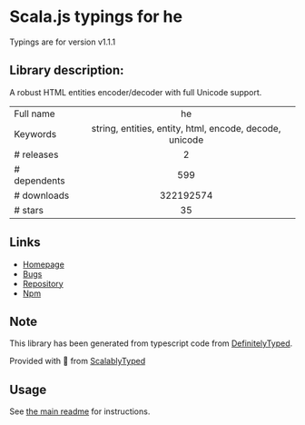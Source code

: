 
# Scala.js typings for he

Typings are for version v1.1.1

## Library description:
A robust HTML entities encoder/decoder with full Unicode support.

|                    |                 |
| ------------------ | :-------------: |
| Full name          | he |
| Keywords           | string, entities, entity, html, encode, decode, unicode |
| # releases         | 2 |
| # dependents       | 599 |
| # downloads        | 322192574 |
| # stars            | 35 |

## Links
- [Homepage](https://mths.be/he)
- [Bugs](https://github.com/mathiasbynens/he/issues)
- [Repository](https://github.com/mathiasbynens/he)
- [Npm](https://www.npmjs.com/package/he)
    


## Note
This library has been generated from typescript code from [DefinitelyTyped](https://definitelytyped.org).

Provided with :purple_heart: from [ScalablyTyped](https://github.com/oyvindberg/ScalablyTyped)

## Usage
See [the main readme](../../readme.md) for instructions.


